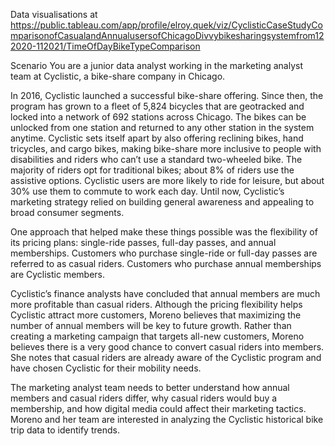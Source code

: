 Data visualisations at
https://public.tableau.com/app/profile/elroy.quek/viz/CyclisticCaseStudyComparisonofCasualandAnnualusersofChicagoDivvybikesharingsystemfrom122020-112021/TimeOfDayBikeTypeComparison

Scenario
You are a junior data analyst working in the marketing analyst team at Cyclistic, a bike-share company in Chicago.

In 2016, Cyclistic launched a successful bike-share offering. Since then, the program has grown to a fleet of 5,824 bicycles that are geotracked and locked into a network of 692 stations across Chicago. 
The bikes can be unlocked from one station and returned to any other station in the system anytime.
Cyclistic sets itself apart by also offering reclining bikes, hand tricycles, and cargo bikes, making bike-share more inclusive to people with disabilities and riders who can’t use a standard two-wheeled bike. 
The majority of riders opt for traditional bikes; about 8% of riders use the assistive options. Cyclistic users are more likely to ride for leisure, but about 30% use them to commute to work each day.
Until now, Cyclistic’s marketing strategy relied on building general awareness and appealing to broad consumer segments.

One approach that helped make these things possible was the flexibility of its pricing plans: single-ride passes, full-day passes, and annual memberships. 
Customers who purchase single-ride or full-day passes are referred to as casual riders. Customers who purchase annual memberships are Cyclistic members.

Cyclistic’s finance analysts have concluded that annual members are much more profitable than casual riders. Although the pricing flexibility helps Cyclistic attract more customers, Moreno believes that maximizing the number of annual members will be key to future growth. 
Rather than creating a marketing campaign that targets all-new customers, Moreno believes there is a very good chance to convert casual riders into members. She notes that casual riders are already aware of the Cyclistic program and have chosen Cyclistic for their mobility needs.

The marketing analyst team needs to better understand how annual members and casual riders differ, why
casual riders would buy a membership, and how digital media could affect their marketing tactics. Moreno and her team are interested in analyzing the Cyclistic historical bike trip data to identify trends.										
